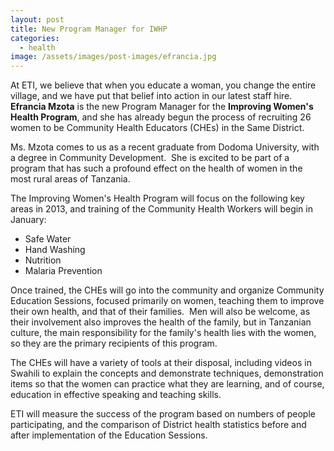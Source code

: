 ```yaml
---
layout: post
title: New Program Manager for IWHP
categories:
  - health
image: /assets/images/post-images/efrancia.jpg
---
```


At ETI, we believe that when you educate a woman, you change the entire village, and we have put that belief into action in our latest staff hire. **Efrancia Mzota** is the new Program Manager for the **Improving Women's Health Program**, and she has already begun the process of recruiting 26 women to be Community Health Educators (CHEs) in the Same District.

Ms. Mzota comes to us as a recent graduate from Dodoma University, with a degree in Community Development.  She is excited to be part of a program that has such a profound effect on the health of women in the most rural areas of Tanzania.

The Improving Women's Health Program will focus on the following key areas in 2013, and training of the Community Health Workers will begin in January:

* Safe Water
* Hand Washing
* Nutrition
* Malaria Prevention

Once trained, the CHEs will go into the community and organize Community Education Sessions, focused primarily on women, teaching them to improve their own health, and that of their families.  Men will also be welcome, as their involvement also improves the health of the family, but in Tanzanian culture, the main responsibility for the family's health lies with the women, so they are the primary recipients of this program.

The CHEs will have a variety of tools at their disposal, including videos in Swahili to explain the concepts and demonstrate techniques, demonstration items so that the women can practice what they are learning, and of course, education in effective speaking and teaching skills.

ETI will measure the success of the program based on numbers of people participating, and the comparison of District health statistics before and after implementation of the Education Sessions.